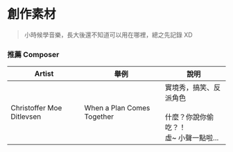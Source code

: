 # 創作素材

> 小時候學音樂，長大後還不知道可以用在哪裡，總之先記錄 XD

### 推薦 Composer
|Artist|舉例|說明|
|---|---|---|
|Christoffer Moe Ditlevsen|When a Plan Comes Together|實境秀，搞笑、反派角色<br><br>什麼？你說你偷吃？！<br>虛~ 小聲一點啦...|
